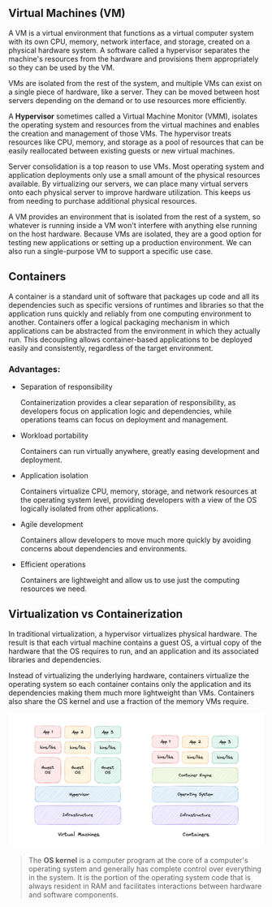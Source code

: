 ## Virtual Machines (VM)
A VM is a virtual environment that functions as a virtual computer system with its own CPU, memory, network interface, and storage, created on a physical hardware system. A software called a hypervisor separates the machine's resources from the hardware and provisions them appropriately so they can be used by the VM.

VMs are isolated from the rest of the system, and multiple VMs can exist on a single piece of hardware, like a server. They can be moved between host servers depending on the demand or to use resources more efficiently.

A __Hypervisor__ sometimes called a Virtual Machine Monitor (VMM), isolates the operating system and resources from the virtual machines and enables the creation and management of those VMs. The hypervisor treats resources like CPU, memory, and storage as a pool of resources that can be easily reallocated between existing guests or new virtual machines.

Server consolidation is a top reason to use VMs. Most operating system and application deployments only use a small amount of the physical resources available. By virtualizing our servers, we can place many virtual servers onto each physical server to improve hardware utilization. This keeps us from needing to purchase additional physical resources.

A VM provides an environment that is isolated from the rest of a system, so whatever is running inside a VM won't interfere with anything else running on the host hardware. Because VMs are isolated, they are a good option for testing new applications or setting up a production environment. We can also run a single-purpose VM to support a specific use case.

## Containers
A container is a standard unit of software that packages up code and all its dependencies such as specific versions of runtimes and libraries so that the application runs quickly and reliably from one computing environment to another. Containers offer a logical packaging mechanism in which applications can be abstracted from the environment in which they actually run. This decoupling allows container-based applications to be deployed easily and consistently, regardless of the target environment.

### Advantages:
* Separation of responsibility

    Containerization provides a clear separation of responsibility, as developers focus on application logic and dependencies, while operations teams can focus on deployment and management.

* Workload portability

    Containers can run virtually anywhere, greatly easing development and deployment.

* Application isolation

    Containers virtualize CPU, memory, storage, and network resources at the operating system level, providing developers with a view of the OS logically isolated from other applications.

* Agile development

    Containers allow developers to move much more quickly by avoiding concerns about dependencies and environments.

* Efficient operations

    Containers are lightweight and allow us to use just the computing resources we need.

## Virtualization vs Containerization
In traditional virtualization, a hypervisor virtualizes physical hardware. The result is that each virtual machine contains a guest OS, a virtual copy of the hardware that the OS requires to run, and an application and its associated libraries and dependencies.

Instead of virtualizing the underlying hardware, containers virtualize the operating system so each container contains only the application and its dependencies making them much more lightweight than VMs. Containers also share the OS kernel and use a fraction of the memory VMs require.

![virtualization-vs-containerization](./images/virtualization-vs-containerization.webp)

> The __OS kernel__ is a computer program at the core of a computer's operating system and generally has complete control over everything in the system. It is the portion of the operating system code that is always resident in RAM and facilitates interactions between hardware and software components.
